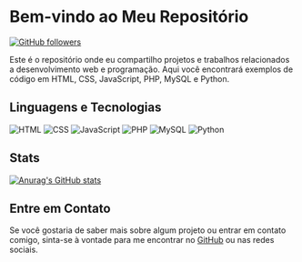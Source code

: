 # Bem-vindo ao Meu Repositório

[![GitHub followers](https://img.shields.io/github/followers/JoaoRuffino?style=social)](https://github.com/JoaoRuffino)

Este é o repositório onde eu compartilho projetos e trabalhos relacionados a desenvolvimento web e programação. Aqui você encontrará exemplos de código em HTML, CSS, JavaScript, PHP, MySQL e Python.

## Linguagens e Tecnologias

![HTML](https://img.icons8.com/color/48/000000/html-5.png) ![CSS](https://img.icons8.com/color/48/000000/css3.png) ![JavaScript](https://img.icons8.com/color/48/000000/javascript.png) ![PHP](https://img.icons8.com/color/48/000000/php.png) ![MySQL](https://img.icons8.com/color/48/000000/mysql.png) ![Python](https://img.icons8.com/color/48/000000/python.png)


## Stats

[![Anurag's GitHub stats](https://github-readme-stats.vercel.app/api?username=JoaoRuffino)](https://github.com/anuraghazra/github-readme-stats)

## Entre em Contato

Se você gostaria de saber mais sobre algum projeto ou entrar em contato comigo, sinta-se à vontade para me encontrar no [GitHub](https://github.com/JoaoRuffino) ou nas redes sociais.


